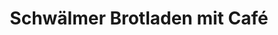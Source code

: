 ---
title: "Schwälmer Brotladen mit Café"
url: /gudensberg/schwaelmer-brotladen-mit-cafe/
shop: Bäckerei
---